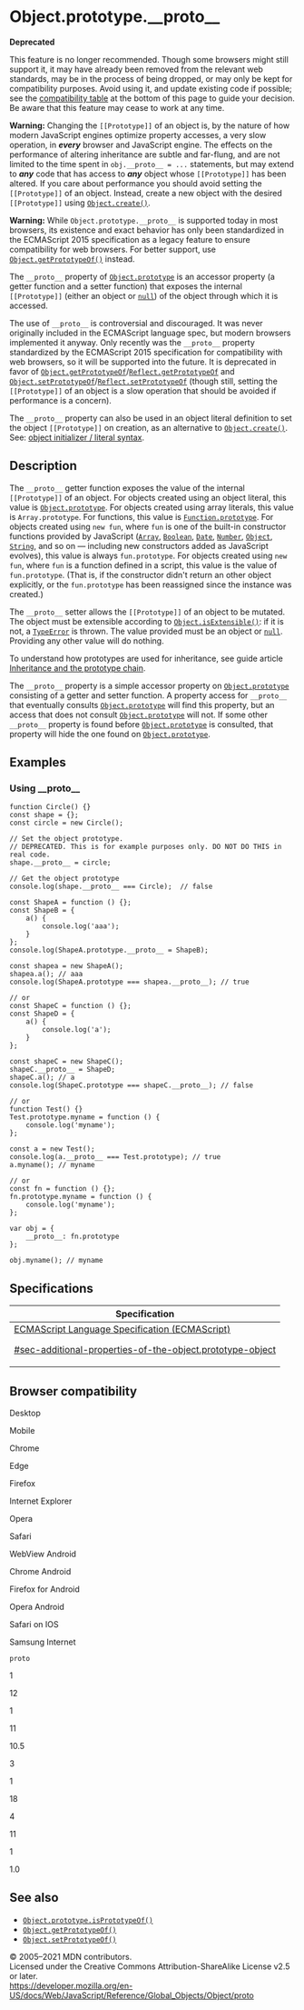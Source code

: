 # Object.prototype.\_\_proto\_\_

**Deprecated**

This feature is no longer recommended. Though some browsers might still support it, it may have already been removed from the relevant web standards, may be in the process of being dropped, or may only be kept for compatibility purposes. Avoid using it, and update existing code if possible; see the [compatibility table](#browser_compatibility) at the bottom of this page to guide your decision. Be aware that this feature may cease to work at any time.

**Warning:** Changing the `[[Prototype]]` of an object is, by the nature of how modern JavaScript engines optimize property accesses, a very slow operation, in **_every_** browser and JavaScript engine. The effects on the performance of altering inheritance are subtle and far-flung, and are not limited to the time spent in `obj.__proto__ = ...` statements, but may extend to **_any_** code that has access to **_any_** object whose `[[Prototype]]` has been altered. If you care about performance you should avoid setting the `[[Prototype]]` of an object. Instead, create a new object with the desired `[[Prototype]]` using [`Object.create()`](create).

**Warning:** While `Object.prototype.__proto__` is supported today in most browsers, its existence and exact behavior has only been standardized in the ECMAScript 2015 specification as a legacy feature to ensure compatibility for web browsers. For better support, use [`Object.getPrototypeOf()`](getprototypeof) instead.

The `__proto__` property of [`Object.prototype`](../object) is an accessor property (a getter function and a setter function) that exposes the internal `[[Prototype]]` (either an object or [`null`](../null)) of the object through which it is accessed.

The use of `__proto__` is controversial and discouraged. It was never originally included in the ECMAScript language spec, but modern browsers implemented it anyway. Only recently was the `__proto__` property standardized by the ECMAScript 2015 specification for compatibility with web browsers, so it will be supported into the future. It is deprecated in favor of [`Object.getPrototypeOf`](getprototypeof)/[`Reflect.getPrototypeOf`](../reflect/getprototypeof) and [`Object.setPrototypeOf`](setprototypeof)/[`Reflect.setPrototypeOf`](../reflect/setprototypeof) (though still, setting the `[[Prototype]]` of an object is a slow operation that should be avoided if performance is a concern).

The `__proto__` property can also be used in an object literal definition to set the object `[[Prototype]]` on creation, as an alternative to [`Object.create()`](create). See: [object initializer / literal syntax](../../operators/object_initializer).

## Description

The `__proto__` getter function exposes the value of the internal `[[Prototype]]` of an object. For objects created using an object literal, this value is [`Object.prototype`](../object). For objects created using array literals, this value is <span class="page-not-created">`Array.prototype`</span>. For functions, this value is [`Function.prototype`](../function). For objects created using `new fun`, where `fun` is one of the built-in constructor functions provided by JavaScript ([`Array`](../array), [`Boolean`](../boolean), [`Date`](../date), [`Number`](../number), [`Object`](../object), [`String`](../string), and so on — including new constructors added as JavaScript evolves), this value is always `fun.prototype`. For objects created using `new fun`, where `fun` is a function defined in a script, this value is the value of `fun.prototype`. (That is, if the constructor didn't return an other object explicitly, or the `fun.prototype` has been reassigned since the instance was created.)

The `__proto__` setter allows the `[[Prototype]]` of an object to be mutated. The object must be extensible according to [`Object.isExtensible()`](isextensible): if it is not, a [`TypeError`](../typeerror) is thrown. The value provided must be an object or [`null`](../null). Providing any other value will do nothing.

To understand how prototypes are used for inheritance, see guide article [Inheritance and the prototype chain](https://developer.mozilla.org/en-US/docs/Web/JavaScript/Inheritance_and_the_prototype_chain).

The `__proto__` property is a simple accessor property on [`Object.prototype`](../object) consisting of a getter and setter function. A property access for `__proto__` that eventually consults [`Object.prototype`](../object) will find this property, but an access that does not consult [`Object.prototype`](../object) will not. If some other `__proto__` property is found before [`Object.prototype`](../object) is consulted, that property will hide the one found on [`Object.prototype`](../object).

## Examples

### Using \_\_proto\_\_

    function Circle() {}
    const shape = {};
    const circle = new Circle();

    // Set the object prototype.
    // DEPRECATED. This is for example purposes only. DO NOT DO THIS in real code.
    shape.__proto__ = circle;

    // Get the object prototype
    console.log(shape.__proto__ === Circle);  // false

    const ShapeA = function () {};
    const ShapeB = {
        a() {
            console.log('aaa');
        }
    };
    console.log(ShapeA.prototype.__proto__ = ShapeB);

    const shapea = new ShapeA();
    shapea.a(); // aaa
    console.log(ShapeA.prototype === shapea.__proto__); // true

    // or
    const ShapeC = function () {};
    const ShapeD = {
        a() {
            console.log('a');
        }
    };

    const shapeC = new ShapeC();
    shapeC.__proto__ = ShapeD;
    shapeC.a(); // a
    console.log(ShapeC.prototype === shapeC.__proto__); // false

    // or
    function Test() {}
    Test.prototype.myname = function () {
        console.log('myname');
    };

    const a = new Test();
    console.log(a.__proto__ === Test.prototype); // true
    a.myname(); // myname

    // or
    const fn = function () {};
    fn.prototype.myname = function () {
        console.log('myname');
    };

    var obj = {
        __proto__: fn.prototype
    };

    obj.myname(); // myname

## Specifications

<table><thead><tr class="header"><th>Specification</th></tr></thead><tbody><tr class="odd"><td><a href="https://tc39.es/ecma262/#sec-additional-properties-of-the-object.prototype-object">ECMAScript Language Specification (ECMAScript) 
<br/>


<span class="small">#sec-additional-properties-of-the-object.prototype-object</span></a></td></tr></tbody></table>

## Browser compatibility

Desktop

Mobile

Chrome

Edge

Firefox

Internet Explorer

Opera

Safari

WebView Android

Chrome Android

Firefox for Android

Opera Android

Safari on IOS

Samsung Internet

`proto`

1

12

1

11

10.5

3

1

18

4

11

1

1.0

## See also

-   [`Object.prototype.isPrototypeOf()`](isprototypeof)
-   [`Object.getPrototypeOf()`](getprototypeof)
-   [`Object.setPrototypeOf()`](setprototypeof)

© 2005–2021 MDN contributors.  
Licensed under the Creative Commons Attribution-ShareAlike License v2.5 or later.  
<a href="https://developer.mozilla.org/en-US/docs/Web/JavaScript/Reference/Global_Objects/Object/proto" class="_attribution-link">https://developer.mozilla.org/en-US/docs/Web/JavaScript/Reference/Global_Objects/Object/proto</a>
